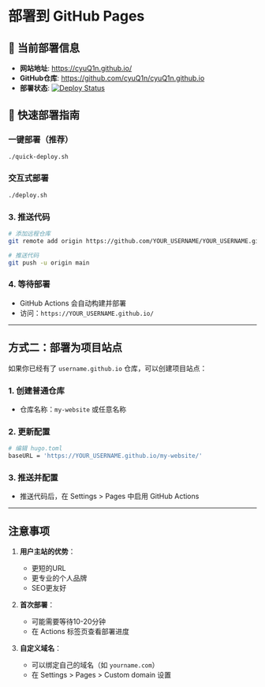 # 部署到 GitHub Pages

## 🚀 当前部署信息

- **网站地址**: https://cyuQ1n.github.io/
- **GitHub仓库**: https://github.com/cyuQ1n/cyuQ1n.github.io
- **部署状态**: [![Deploy Status](https://github.com/cyuQ1n/cyuQ1n.github.io/actions/workflows/hugo.yml/badge.svg)](https://github.com/cyuQ1n/cyuQ1n.github.io/actions)

## 📝 快速部署指南

### 一键部署（推荐）
```bash
./quick-deploy.sh
```

### 交互式部署
```bash
./deploy.sh
```

### 3. 推送代码
```bash
# 添加远程仓库
git remote add origin https://github.com/YOUR_USERNAME/YOUR_USERNAME.github.io.git

# 推送代码
git push -u origin main
```

### 4. 等待部署
- GitHub Actions 会自动构建并部署
- 访问：`https://YOUR_USERNAME.github.io/`

---

## 方式二：部署为项目站点

如果你已经有了 `username.github.io` 仓库，可以创建项目站点：

### 1. 创建普通仓库
- 仓库名称：`my-website` 或任意名称

### 2. 更新配置
```bash
# 编辑 hugo.toml
baseURL = 'https://YOUR_USERNAME.github.io/my-website/'
```

### 3. 推送并配置
- 推送代码后，在 Settings > Pages 中启用 GitHub Actions

---

## 注意事项

1. **用户主站的优势**：
   - 更短的URL
   - 更专业的个人品牌
   - SEO更友好

2. **首次部署**：
   - 可能需要等待10-20分钟
   - 在 Actions 标签页查看部署进度

3. **自定义域名**：
   - 可以绑定自己的域名（如 `yourname.com`）
   - 在 Settings > Pages > Custom domain 设置